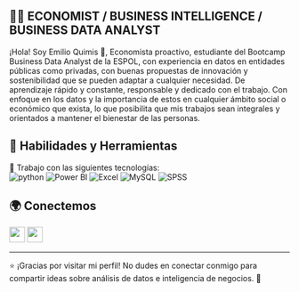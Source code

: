 ## 👨‍💻 ECONOMIST / BUSINESS INTELLIGENCE / BUSINESS DATA ANALYST  

¡Hola! Soy Emilio Quimis 👋, Economista proactivo, estudiante del Bootcamp Business Data Analyst de la ESPOL, con experiencia en datos en entidades públicas como privadas, con buenas propuestas de innovación y sostenibilidad que se pueden adaptar a cualquier necesidad. De aprendizaje rápido y constante, responsable y dedicado con el trabajo. Con enfoque en los datos y la importancia de estos en cualquier ámbito social o económico que exista, lo que posibilita que mis trabajos sean integrales y orientados a mantener el bienestar de las personas.

## 💼 Habilidades y Herramientas  
🚀 Trabajo con las siguientes tecnologías:  
<img  alt="python" src ="https://img.shields.io/badge/Python-14354C?style=for-the-badge&logo=python&logoColor=white"/>
<img alt="Power BI" src="https://img.shields.io/badge/Power%20BI-F2C811?style=for-the-badge&logo=Microsoft%20Power%20BI&logoColor=black"/>
<img alt="Excel" src="https://img.shields.io/badge/Excel-217346?style=for-the-badge&logo=Microsoft%20Excel&logoColor=white"/>
<img alt="MySQL" src="https://img.shields.io/badge/MySQL-4479A1?style=for-the-badge&logo=MySQL&logoColor=white"/>
<img alt="SPSS" src="https://img.shields.io/badge/SPSS-007ACC?style=for-the-badge&logo=IBM&logoColor=white"/>



## 🌍 Conectemos    
<a href="mailto:emilioqm89@gmail.com" target="_blank"><img height="28" src = "https://img.shields.io/badge/gmail-c14438?&style=for-the-badge&logo=gmail&logoColor=white"></a>
<a href="https://www.linkedin.com/in/emilio-andres-quimis-muentes-569565196" target="_blank"> <img height="28" src = "https://img.shields.io/badge/-LinkedIn-0e76a8?style=for-the-badge&logo=Linkedin&logoColor=white"></a>

---

⭐ ¡Gracias por visitar mi perfil! No dudes en conectar conmigo para compartir ideas sobre análisis de datos e inteligencia de negocios. 🚀
